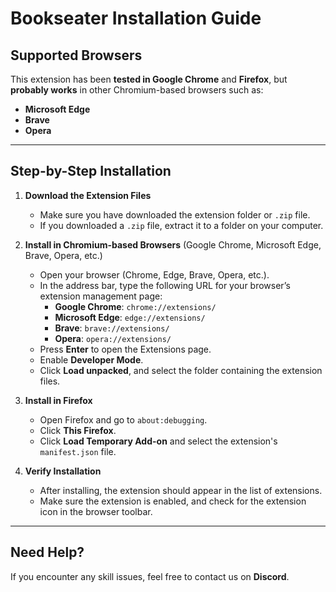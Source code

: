 # **Bookseater Installation Guide**

## **Supported Browsers**
This extension has been **tested in Google Chrome** and **Firefox**, but **probably works** in other Chromium-based browsers such as:

- **Microsoft Edge**
- **Brave**
- **Opera**

---

## **Step-by-Step Installation**

1. **Download the Extension Files**  
   - Make sure you have downloaded the extension folder or `.zip` file.  
   - If you downloaded a `.zip` file, extract it to a folder on your computer.

2. **Install in Chromium-based Browsers** (Google Chrome, Microsoft Edge, Brave, Opera, etc.)  
   - Open your browser (Chrome, Edge, Brave, Opera, etc.).
   - In the address bar, type the following URL for your browser’s extension management page:
     - **Google Chrome**: `chrome://extensions/`
     - **Microsoft Edge**: `edge://extensions/`
     - **Brave**: `brave://extensions/`
     - **Opera**: `opera://extensions/`
   - Press **Enter** to open the Extensions page.
   - Enable **Developer Mode**.
   - Click **Load unpacked**, and select the folder containing the extension files.

3. **Install in Firefox**  
   - Open Firefox and go to `about:debugging`.
   - Click **This Firefox**.
   - Click **Load Temporary Add-on** and select the extension's `manifest.json` file.
   
4. **Verify Installation**  
   - After installing, the extension should appear in the list of extensions.
   - Make sure the extension is enabled, and check for the extension icon in the browser toolbar.

---

## **Need Help?**
If you encounter any skill issues, feel free to contact us on **Discord**.

